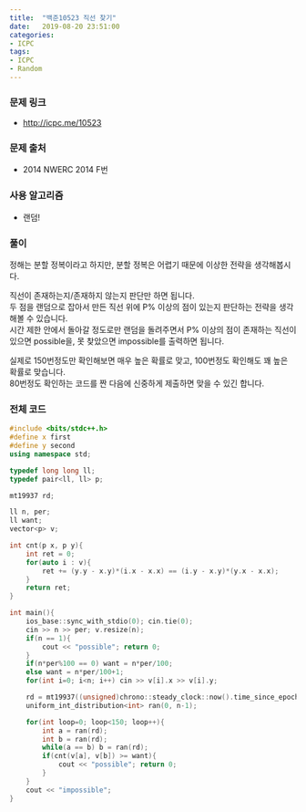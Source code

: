 ```yaml
---
title:  "백준10523 직선 찾기"
date:   2019-08-20 23:51:00
categories:
- ICPC
tags:
- ICPC
- Random
---
```


### 문제 링크
* http://icpc.me/10523

### 문제 출처
* 2014 NWERC 2014 F번

### 사용 알고리즘
* 랜덤!

### 풀이
정해는 분할 정복이라고 하지만, 분할 정복은 어렵기 때문에 이상한 전략을 생각해봅시다.

직선이 존재하는지/존재하지 않는지 판단만 하면 됩니다.<br>
두 점을 랜덤으로 잡아서 만든 직선 위에 P% 이상의 점이 있는지 판단하는 전략을 생각해볼 수 있습니다.<br>
시간 제한 안에서 돌아갈 정도로만 랜덤을 돌려주면서 P% 이상의 점이 존재하는 직선이 있으면 possible을, 못 찾았으면 impossible를 출력하면 됩니다.

실제로 150번정도만 확인해보면 매우 높은 확률로 맞고, 100번정도 확인해도 꽤 높은 확률로 맞습니다.<br>
80번정도 확인하는 코드를 짠 다음에 신중하게 제출하면 맞을 수 있긴 합니다.

### 전체 코드
```cpp
#include <bits/stdc++.h>
#define x first
#define y second
using namespace std;

typedef long long ll;
typedef pair<ll, ll> p;

mt19937 rd;

ll n, per;
ll want;
vector<p> v;

int cnt(p x, p y){
	int ret = 0;
	for(auto i : v){
		ret += (y.y - x.y)*(i.x - x.x) == (i.y - x.y)*(y.x - x.x);
	}
	return ret;
}

int main(){
	ios_base::sync_with_stdio(0); cin.tie(0);
	cin >> n >> per; v.resize(n);
	if(n == 1){
		cout << "possible"; return 0;
	}
	if(n*per%100 == 0) want = n*per/100;
	else want = n*per/100+1;
	for(int i=0; i<n; i++) cin >> v[i].x >> v[i].y;

	rd = mt19937((unsigned)chrono::steady_clock::now().time_since_epoch().count());
	uniform_int_distribution<int> ran(0, n-1);

	for(int loop=0; loop<150; loop++){
		int a = ran(rd);
		int b = ran(rd);
		while(a == b) b = ran(rd);
		if(cnt(v[a], v[b]) >= want){
			cout << "possible"; return 0;
		}
	}
	cout << "impossible";
}
```
